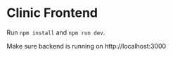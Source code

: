 # Clinic Frontend

Run `npm install` and `npm run dev`.

Make sure backend is running on http://localhost:3000
